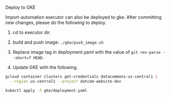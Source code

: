 Deploy to GKE

Import-automation executor can also be deployed to gke. After committing new changes, please do the following to deploy.

1. cd to executor dir.

2. build and push image: `./gke/push_image.sh`

3. Replace image tag in deployment.yaml with the value of `git rev-parse --short=7 HEAD`.

4. Update GKE with the following.

```sh
gcloud container clusters get-credentials datacommons-us-central1 \
  --region us-central1 --project datcom-website-dev

kubectl apply -f gke/deployment.yaml
```